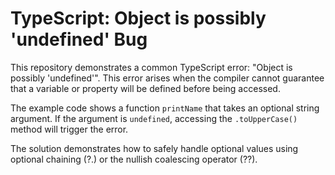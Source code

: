 # TypeScript: Object is possibly 'undefined' Bug

This repository demonstrates a common TypeScript error: "Object is possibly 'undefined'".  This error arises when the compiler cannot guarantee that a variable or property will be defined before being accessed.

The example code shows a function `printName` that takes an optional string argument.  If the argument is `undefined`, accessing the `.toUpperCase()` method will trigger the error.

The solution demonstrates how to safely handle optional values using optional chaining (?.) or the nullish coalescing operator (??).